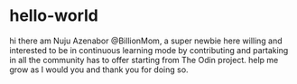 # hello-world
hi there am Nuju Azenabor @BillionMom, a super newbie here willing and interested to be in continuous learning mode by contributing and partaking in all the community has to offer starting from The Odin project. help me grow as I would you and thank you for doing so.  
